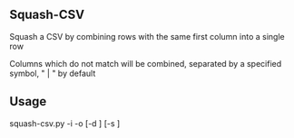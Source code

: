 ## Squash-CSV
Squash a CSV by combining rows with the same first column into a single row

Columns which do not match will be combined, separated by a specified symbol, " | " by default

## Usage

squash-csv.py -i <inputfile> -o <outputfile> [-d <csv delimiter>] [-s <separating symbol>]
